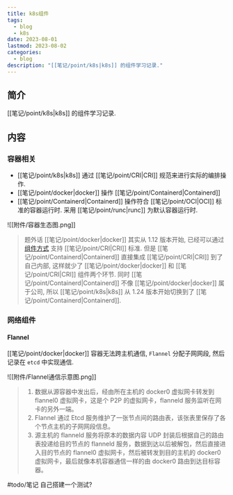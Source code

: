 ```yaml
---
title: k8s组件
tags:
  - blog
  - k8s
date: 2023-08-01
lastmod: 2023-08-02
categories:
  - blog
description: "[[笔记/point/k8s|k8s]] 的组件学习记录."
---
```


## 简介

[[笔记/point/k8s|k8s]] 的组件学习记录.

## 内容

### 容器相关

- [[笔记/point/k8s|k8s]] 通过 [[笔记/point/CRI|CRI]] 规范来进行实际的编排操作.
- [[笔记/point/docker|docker]] 操作 [[笔记/point/Containerd|Containerd]]
- [[笔记/point/Containerd|Containerd]] 操作符合 [[笔记/point/OCI|OCI]] 标准的容器运行时. 采用 [[笔记/point/runc|runc]] 为默认容器运行时.

![[附件/容器生态图.png]]

> 题外话
> [[笔记/point/docker|docker]] 其实从 1.12 版本开始, 已经可以通过 [组件方式](https://kubernetes.io/docs/setup/production-environment/container-runtimes/#docker) 支持 [[笔记/point/CRI|CRI]] 标准. 但是 [[笔记/point/Containerd|Containerd]] 直接集成 [[笔记/point/CRI|CRI]] 到了自己内部, 这样就少了 [[笔记/point/docker|docker]] 和 [[笔记/point/CRI|CRI]] 组件两个环节. 同时 [[笔记/point/Containerd|Containerd]] 不像 [[笔记/point/docker|docker]] 属于公司, 所以 [[笔记/point/k8s|k8s]] 从 1.24 版本开始切换到了 [[笔记/point/Containerd|Containerd]].

### 网络组件

#### Flannel

[[笔记/point/docker|docker]] 容器无法跨主机通信, `Flannel` 分配子网网段, 然后记录在 `etcd` 中实现通信.

![[附件/Flannel通信示意图.png]]

>1. 数据从源容器中发出后，经由所在主机的 docker0 虚拟网卡转发到 flannel0 虚拟网卡，这是个 P2P 的虚拟网卡，flanneld 服务监听在网卡的另外一端。
> 2. Flannel 通过 Etcd 服务维护了一张节点间的路由表，该张表里保存了各个节点主机的子网网段信息。
> 3. 源主机的 flanneld 服务将原本的数据内容 UDP 封装后根据自己的路由表投递给目的节点的 flanneld 服务，数据到达以后被解包，然后直接进入目的节点的 flannel0 虚拟网卡，然后被转发到目的主机的 docker0 虚拟网卡，最后就像本机容器通信一样的由 docker0 路由到达目标容器。

#todo/笔记 自己搭建一个测试?
